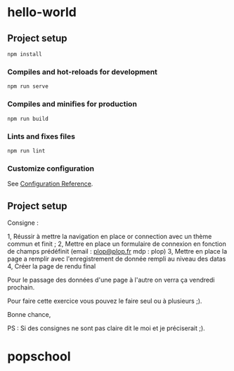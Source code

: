 # hello-world

## Project setup
```
npm install
```

### Compiles and hot-reloads for development
```
npm run serve
```

### Compiles and minifies for production
```
npm run build
```

### Lints and fixes files
```
npm run lint
```

### Customize configuration
See [Configuration Reference](https://cli.vuejs.org/config/).


## Project setup

Consigne :


1, Réussir à mettre la navigation en place or connection avec un thème commun et finit ;
2, Mettre en place un formulaire de connexion en fonction de champs prédéfinit (email : plop@plop.fr mdp : plop)
3, Mettre en place la page a remplir avec l'enregistrement de donnée rempli au niveau des datas
4, Créer la page de rendu final

Pour le passage des données d'une page à l'autre on verra ça vendredi prochain.

Pour faire cette exercice vous pouvez le faire seul ou à plusieurs ;).

Bonne chance, 

PS : Si des consignes ne sont pas claire dit le moi et je préciserait ;).


# popschool


